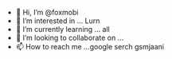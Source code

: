 - 👋 Hi, I’m @foxmobi
- 👀 I’m interested in ... Lurn 
- 🌱 I’m currently learning ... all 
- 💞️ I’m looking to collaborate on ...
- 📫 How to reach me ...google serch gsmjaani

<!---
foxmobi/foxmobi is a ✨ special ✨ repository because its `README.md` (this file) appears on your GitHub profile.
You can click the Preview link to take a look at your changes.
--->
